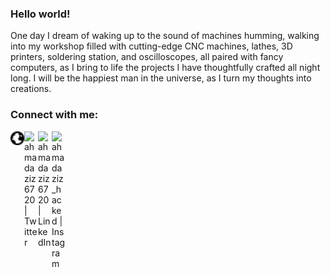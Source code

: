 ### Hello world!

One day I dream of waking up to the sound of machines humming, walking into my workshop filled with cutting-edge CNC machines, lathes, 3D printers, soldering station, and oscilloscopes, all paired with fancy computers, as I bring to life the projects I have thoughtfully crafted all night long. I will be the happiest man in the universe, as I turn my thoughts into creations.

### Connect with me:

[<img align="left" alt="https://ardutekno.com" width="22px" src="https://raw.githubusercontent.com/iconic/open-iconic/master/svg/globe.svg" />][Blog]
[<img align="left" alt="ahmadaziz6720 | Twitter" width="22px" src="https://cdn.jsdelivr.net/npm/simple-icons@v3/icons/twitter.svg" />][twitter]
[<img align="left" alt="ahmadaziz6720 | LinkedIn" width="22px" src="https://cdn.jsdelivr.net/npm/simple-icons@v3/icons/linkedin.svg" />][linkedin]
[<img align="left" alt="ahmadaziz_hacked | Instagram" width="22px" src="https://cdn.jsdelivr.net/npm/simple-icons@v3/icons/instagram.svg" />][instagram]

<br /><br />

[Blog]: https://ardutekno.com
[twitter]: https://twitter.com/ahmadaziz6720
[instagram]: https://instagram.com/ahmadaziz_hacked
[linkedin]: https://linkedin.com/in/ahmad-aziz-598543166/
